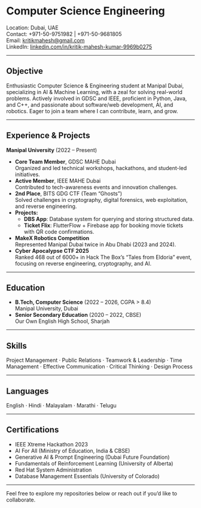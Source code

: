 # Computer Science Engineering

Location: Dubai, UAE  
Contact: +971-50-9751982 | +971-50-9681805  
Email: [kritikmahesh@gmail.com](mailto:kritikmahesh@gmail.com)  
LinkedIn: [linkedin.com/in/kritik-mahesh-kumar-9969b0275](https://www.linkedin.com/in/kritik-mahesh-kumar-9969b0275)

---

## Objective

Enthusiastic Computer Science & Engineering student at Manipal Dubai, specializing in AI & Machine Learning, with a zeal for solving real-world problems. Actively involved in GDSC and IEEE, proficient in Python, Java, and C++, and passionate about software/web development, AI, and robotics. Eager to join a team where I can contribute, learn, and grow.

---

## Experience & Projects

**Manipal University** (2022 – Present)  
- **Core Team Member**, GDSC MAHE Dubai  
  Organized and led technical workshops, hackathons, and student-led initiatives.  
- **Active Member**, IEEE MAHE Dubai  
  Contributed to tech-awareness events and innovation challenges.  
- **2nd Place**, BITS GDG CTF (Team “Ghosts”)  
  Solved challenges in cryptography, digital forensics, web exploitation, and reverse engineering.  
- **Projects:**  
  - **DBS App**: Database system for querying and storing structured data.  
  - **Ticket Flix**: FlutterFlow + Firebase app for booking movie tickets with QR code confirmations.  
- **MakeX Robotics Competition**  
  Represented Manipal Dubai twice in Abu Dhabi (2023 and 2024).  
- **Cyber Apocalypse CTF 2025**  
  Ranked 468 out of 6000+ in Hack The Box’s “Tales from Eldoria” event, focusing on reverse engineering, cryptography, and AI.

---

## Education

- **B.Tech, Computer Science** (2022 – 2026, CGPA > 8.4)  
  Manipal University, Dubai  
- **Senior Secondary Education** (2020 – 2022, CBSE)  
  Our Own English High School, Sharjah

---

## Skills

Project Management · Public Relations · Teamwork & Leadership · Time Management · Effective Communication · Critical Thinking · Design Process

---

## Languages

English · Hindi · Malayalam · Marathi · Telugu

---

## Certifications

- IEEE Xtreme Hackathon 2023  
- AI For All (Ministry of Education, India & CBSE)  
- Generative AI & Prompt Engineering (Dubai Future Foundation)  
- Fundamentals of Reinforcement Learning (University of Alberta)  
- Red Hat System Administration  
- Database Management Essentials (University of Colorado)

---

Feel free to explore my repositories below or reach out if you’d like to collaborate.
